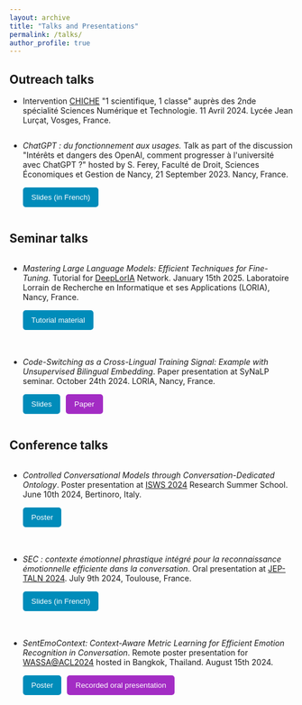 ```yaml
---
layout: archive
title: "Talks and Presentations"
permalink: /talks/
author_profile: true
---
```


<style>
    form button {
        background-color: #008CBA;
        color: white;
        padding: 10px 15px;
        border: none;
        border-radius: 5px;
        cursor: pointer;
    }

    form:nth-child(2) button {
        background-color: #A32CC4;
    }

    .talk-container {
        display: flex;
        flex-direction: column;
        margin-bottom: 20px;
    }

    .talk-container p {
        margin-bottom: 10px;
    }

    .button-container {
        display: flex;
        gap: 10px;
        margin-top: 5px;
    }
</style>

## Outreach talks

- Intervention [CHICHE](https://chiche-snt.fr/) "1 scientifique, 1 classe" auprès des 2nde spécialité Sciences Numérique et Technologie. 11 Avril 2024. Lycée Jean Lurçat, Vosges, France.

- <div class="talk-container">
    <p><i>ChatGPT : du fonctionnement aux usages.</i> Talk as part of the discussion "Intérêts et dangers des OpenAI, comment progresser à l'université avec ChatGPT ?" hosted by S. Ferey, Faculté de Droit, Sciences Économiques et Gestion de Nancy, 21 September 2023. Nancy, France.</p>
    <div class="button-container">
        <form action="https://drive.google.com/file/d/19kZ_4UT4ei-NLnZlEwnvWbfP2nGsgAXz/view?usp=drive_link" method="get" target="_blank">
            <button type="submit">Slides (in French)</button>
        </form>
    </div>
  </div>

## Seminar talks

- <div class="talk-container">
    <p><i>Mastering Large Language Models: Efficient Techniques for Fine-Tuning.</i> Tutorial for <a href="https://deeploria.netlify.app/">DeepLorIA</a> Network. January 15th 2025. Laboratoire Lorrain de Recherche en Informatique et ses Applications (LORIA), Nancy, France.</p>
    <div class="button-container">
        <form action="https://github.com/B-Gendron/tutorial-deeploria" method="get" target="_blank">
            <button type="submit">Tutorial material</button>
        </form>
    </div>
  </div>

- <div class="talk-container">
    <p><i>Code-Switching as a Cross-Lingual Training Signal: Example with Unsupervised Bilingual Embedding</i>. Paper presentation at SyNaLP seminar. October 24th 2024. LORIA, Nancy, France.</p>
    <div class="button-container">
        <form action="https://github.com/B-Gendron/coswitchmap/tree/main" method="get" target="_blank">
            <button type="submit">Slides</button>
        </form>
        <form action="https://b-gendron.github.io/publications/publications-2/" method="get" target="_blank">
            <button type="submit">Paper</button>
        </form>
    </div>
  </div>

## Conference talks

- <div class="talk-container">
    <p><i>Controlled Conversational Models through Conversation-Dedicated Ontology</i>. Poster presentation at <a href="https://2024.semanticwebschool.org/">ISWS 2024</a> Research Summer School. June 10th 2024, Bertinoro, Italy.</p>
    <div class="button-container">
        <form action="https://github.com/B-Gendron/isws-poster" method="get" target="_blank">
            <button type="submit">Poster</button>
        </form>
    </div>
  </div>

- <div class="talk-container">
    <p><i>SEC : contexte émotionnel phrastique intégré pour la reconnaissance émotionnelle efficiente dans la conversation</i>. Oral presentation at <a href="https://jep-taln2024.sciencesconf.org/resource/page/id/4">JEP-TALN 2024</a>. July 9th 2024, Toulouse, France.</p>
    <div class="button-container">
        <form action="https://github.com/B-Gendron/taln-sec" method="get" target="_blank">
            <button type="submit">Slides (in French)</button>
        </form>
    </div>
  </div>

- <div class="talk-container">
    <p><i>SentEmoContext: Context-Aware Metric Learning for Efficient Emotion Recognition in Conversation</i>. Remote poster presentation for <a href="https://workshop-wassa.github.io/">WASSA@ACL2024</a> hosted in Bangkok, Thailand. August 15th 2024.</p>
    <div class="button-container">
        <form action="https://github.com/B-Gendron/wassa-poster/tree/main" method="get" target="_blank">
            <button type="submit">Poster</button>
        </form>
        <form action="https://underline.io/lecture/104199-sec-context-aware-metric-learning-for-efficient-emotion-recognition-in-conversation" method="get" target="_blank">
            <button type="submit">Recorded oral presentation</button>
        </form>
    </div>
  </div>
